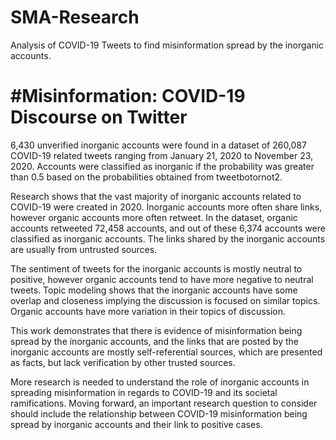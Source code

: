 # SMA-Research
Analysis of COVID-19 Tweets to find misinformation spread by the inorganic accounts.

# \#Misinformation: COVID-19 Discourse on Twitter

6,430 unverified inorganic accounts were found in a dataset of 260,087 COVID-19 related tweets ranging from January 21, 2020 to November 23, 2020. Accounts were classified as inorganic if the probability was greater than 0.5 based on the probabilities obtained from tweetbotornot2.

Research shows that the vast majority of inorganic accounts related to COVID-19 were created in 2020. Inorganic accounts more often share links, however organic accounts more often retweet. In the dataset, organic accounts retweeted 72,458 accounts, and out of these 6,374 accounts were classified as inorganic accounts. The links shared by the inorganic accounts are usually from untrusted sources.

The sentiment of tweets for the inorganic accounts is mostly neutral to positive, however organic accounts tend to have more negative to neutral tweets. Topic modeling shows that the inorganic accounts have some overlap and closeness implying the discussion is focused on similar topics. Organic accounts have more variation in their topics of discussion.

This work demonstrates that there is evidence of misinformation being spread by the inorganic accounts, and the links that are posted by the inorganic accounts are mostly self-referential sources, which are presented as facts, but lack verification by other trusted sources.

More research is needed to understand the role of inorganic accounts in spreading misinformation in regards to COVID-19 and its societal ramifications. Moving forward, an important research question to consider should include the relationship between COVID-19 misinformation being spread by inorganic accounts and their link to positive cases.
